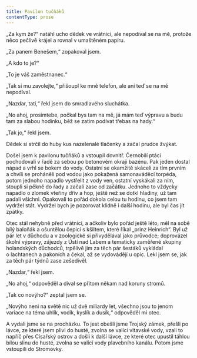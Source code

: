 ```yaml
---
title: Pavilon tučňáků
contentType: prose
---
```


  

„Za kym že?“ natáhl ucho dědek ve vrátnici, ale nepodíval se na mě, protože něco pečlivě krájel a rovnal v umaštěném papíru.

„Za panem Benešem,“ zopakoval jsem.

„A kdo to je?“

„To je váš zaměstnanec.“

„Tak si mu zavolejte,“ přišoupl ke mně telefon, ale ani teď se na mě nepodíval.

„Nazdar, tati,“ řekl jsem do smradlavého sluchátka.

„No ahoj, prosimtebe, počkal bys tam na mě, já mám teď výpravu a budu tam za slabou hodinku, běž se zatim podívat třebas na hady.“

„Tak jo,“ řekl jsem.

Dědek si strčil do huby kus nazelenalé tlačenky a začal prudce žvýkat.

Došel jsem k pavilonu tučňáků a vstoupil dovnitř. Černobílí ptáci pochodovali v řadě za sebou po betonovém okraji bazénu. Pak jeden dostal nápad a vrhl se bokem do vody. Ostatní se okamžitě skáceli za tím prvním a chvíli se proháněli pod vodou jako pokažená samonaváděcí torpéda, potom jednoho napadlo vystřelit z vody ven, ostatní vyskákali za ním, stoupli si pěkně do řady a začali zase od začátku. Jednoho to vždycky napadlo o zlomek vteřiny dřív a hop, ještě než se dotkl hladiny, už tam padali všichni. Opakovali to pořád dokola celou tu hodinu, co jsem tam vydržel stát. Vydržel bych je pozorovat klidně i další hodinu, ale byl čas jít zpátky.

Otec stál nehybně před vrátnicí, a ačkoliv bylo pořád ještě léto, měl na sobě bílý baloňák a ošuntělou čepici s kšiltem, které říkal „prinz Heinrich“. Byl už pár let v důchodu a v zoologické si přivydělával jako průvodce; doprovázel školní výpravy, zájezdy z Ústí nad Labem a tematicky zaměřené skupiny holandských důchodců, trpělivě jim za těch pár šestáků vykládal o lachtanech a pakoních a čekal, až se vydovádějí u opic. Lekl jsem se, jak za těch pár týdnů zase zešedivěl.

„Nazdar,“ řekl jsem.

„No ahoj,“ odpověděl a díval se přitom někam nad koruny stromů.

„Tak co novýho?“ zeptal jsem se.

„Novýho neni na světě nic už dvě miliardy let, všechno jsou to jenom variace na téma uhlík, vodík, kyslík a dusík,“ odpověděl mi otec.

A vydali jsme se na procházku. To jest obešli jsme Trojský zámek, přešli po lávce, ze které jsem plivl do husté, zvolna se valící vltavské vody, vzali to napříč přes Císařský ostrov a došli k další lávce, ze které otec upustil táhlou bílou slinu do husté, zvolna se valící vody plavebního kanálu. Potom jsme vstoupili do Stromovky.

